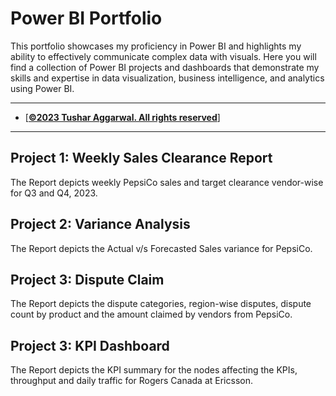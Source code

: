 # Power BI Portfolio
This portfolio showcases my proficiency in Power BI and highlights my ability to effectively communicate complex data with visuals. Here you will find a collection of Power BI projects and dashboards that demonstrate my skills and expertise in data visualization, business intelligence, and analytics using Power BI.

---
- [<ins><b>©2023 Tushar Aggarwal. All rights reserved</b></ins>]
---

## Project 1: Weekly Sales Clearance Report
The Report depicts weekly PepsiCo sales and target clearance vendor-wise for Q3 and Q4, 2023.  

## Project 2: Variance Analysis
The Report depicts the Actual v/s Forecasted Sales variance for PepsiCo.

## Project 3: Dispute Claim
The Report depicts the dispute categories, region-wise disputes, dispute count by product and the amount claimed by vendors from PepsiCo.

## Project 3: KPI Dashboard
The Report depicts the KPI summary for the nodes affecting the KPIs, throughput and daily traffic for Rogers Canada at Ericsson.


